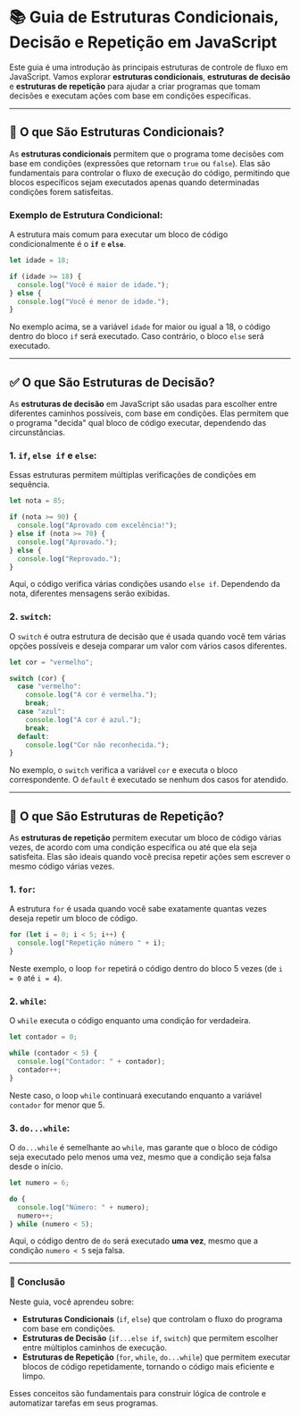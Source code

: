 # 📚 Guia de Estruturas Condicionais, Decisão e Repetição em JavaScript

Este guia é uma introdução às principais estruturas de controle de fluxo em JavaScript. Vamos explorar **estruturas condicionais**, **estruturas de decisão** e **estruturas de repetição** para ajudar a criar programas que tomam decisões e executam ações com base em condições específicas.

---

## 🔄 O que São Estruturas Condicionais?

As **estruturas condicionais** permitem que o programa tome decisões com base em condições (expressões que retornam `true` ou `false`). Elas são fundamentais para controlar o fluxo de execução do código, permitindo que blocos específicos sejam executados apenas quando determinadas condições forem satisfeitas.

### Exemplo de Estrutura Condicional:
A estrutura mais comum para executar um bloco de código condicionalmente é o **`if`** e **`else`**.

```javascript
let idade = 18;

if (idade >= 18) {
  console.log("Você é maior de idade.");
} else {
  console.log("Você é menor de idade.");
}
```
No exemplo acima, se a variável `idade` for maior ou igual a 18, o código dentro do bloco `if` será executado. Caso contrário, o bloco `else` será executado.

---

## ✅ O que São Estruturas de Decisão?

As **estruturas de decisão** em JavaScript são usadas para escolher entre diferentes caminhos possíveis, com base em condições. Elas permitem que o programa "decida" qual bloco de código executar, dependendo das circunstâncias.

### 1. **`if`, `else if` e `else`**:
Essas estruturas permitem múltiplas verificações de condições em sequência.

```javascript
let nota = 85;

if (nota >= 90) {
  console.log("Aprovado com excelência!");
} else if (nota >= 70) {
  console.log("Aprovado.");
} else {
  console.log("Reprovado.");
}
```
Aqui, o código verifica várias condições usando `else if`. Dependendo da nota, diferentes mensagens serão exibidas.

### 2. **`switch`**:
O `switch` é outra estrutura de decisão que é usada quando você tem várias opções possíveis e deseja comparar um valor com vários casos diferentes.

```javascript
let cor = "vermelho";

switch (cor) {
  case "vermelho":
    console.log("A cor é vermelha.");
    break;
  case "azul":
    console.log("A cor é azul.");
    break;
  default:
    console.log("Cor não reconhecida.");
}
```
No exemplo, o `switch` verifica a variável `cor` e executa o bloco correspondente. O `default` é executado se nenhum dos casos for atendido.

---

## 🔁 O que São Estruturas de Repetição?

As **estruturas de repetição** permitem executar um bloco de código várias vezes, de acordo com uma condição específica ou até que ela seja satisfeita. Elas são ideais quando você precisa repetir ações sem escrever o mesmo código várias vezes.

### 1. **`for`**:
A estrutura `for` é usada quando você sabe exatamente quantas vezes deseja repetir um bloco de código.

```javascript
for (let i = 0; i < 5; i++) {
  console.log("Repetição número " + i);
}
```
Neste exemplo, o loop `for` repetirá o código dentro do bloco 5 vezes (de `i = 0` até `i = 4`).

### 2. **`while`**:
O `while` executa o código enquanto uma condição for verdadeira.

```javascript
let contador = 0;

while (contador < 5) {
  console.log("Contador: " + contador);
  contador++;
}
```
Neste caso, o loop `while` continuará executando enquanto a variável `contador` for menor que 5.

### 3. **`do...while`**:
O `do...while` é semelhante ao `while`, mas garante que o bloco de código seja executado pelo menos uma vez, mesmo que a condição seja falsa desde o início.

```javascript
let numero = 6;

do {
  console.log("Número: " + numero);
  numero++;
} while (numero < 5);
```
Aqui, o código dentro de `do` será executado **uma vez**, mesmo que a condição `numero < 5` seja falsa.

---

### 🔑 Conclusão

Neste guia, você aprendeu sobre:
- **Estruturas Condicionais** (`if`, `else`) que controlam o fluxo do programa com base em condições.
- **Estruturas de Decisão** (`if...else if`, `switch`) que permitem escolher entre múltiplos caminhos de execução.
- **Estruturas de Repetição** (`for`, `while`, `do...while`) que permitem executar blocos de código repetidamente, tornando o código mais eficiente e limpo.

Esses conceitos são fundamentais para construir lógica de controle e automatizar tarefas em seus programas.